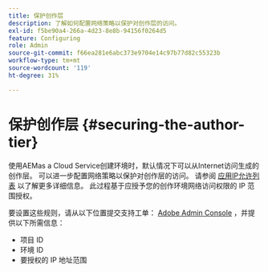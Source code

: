 ```yaml
---
title: 保护创作层
description: 了解如何配置网络策略以保护对创作层的访问。
exl-id: f5be90a4-266a-4d23-8e8b-94156f0264d5
feature: Configuring
role: Admin
source-git-commit: f66ea281e6abc373e9704e14c97b77d82c55323b
workflow-type: tm+mt
source-wordcount: '119'
ht-degree: 31%

---
```


# 保护创作层 {#securing-the-author-tier}

使用AEMas a Cloud Service创建环境时，默认情况下可以从Internet访问生成的创作层。 可以进一步配置网络策略以保护对创作层的访问。 请参阅 [应用IP允许列表](https://experienceleague.adobe.com/docs/experience-manager-cloud-service/content/implementing/using-cloud-manager/ip-allow-lists/apply-allow-list.html) 以了解更多详细信息。 此过程基于应授予您的创作环境网络访问权限的 IP 范围授权。

要设置这些规则，请从以下位置提交支持工单： [Adobe Admin Console](https://adminconsole.adobe.com/) ，并提供以下所需信息：

* 项目 ID
* 环境 ID
* 要授权的 IP 地址范围

